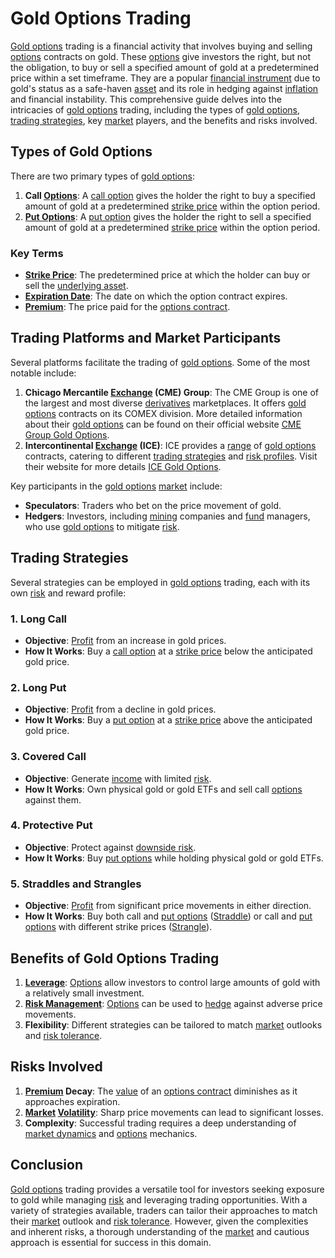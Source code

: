 # Gold Options Trading

[Gold options](../g/gold_option.md) trading is a financial activity that involves buying and selling [options](../o/options.md) contracts on gold. These [options](../o/options.md) give investors the right, but not the obligation, to buy or sell a specified amount of gold at a predetermined price within a set timeframe. They are a popular [financial instrument](../f/financial_instrument.md) due to gold's status as a safe-haven [asset](../a/asset.md) and its role in hedging against [inflation](../i/inflation.md) and financial instability. This comprehensive guide delves into the intricacies of [gold options](../g/gold_option.md) trading, including the types of [gold options](../g/gold_option.md), [trading strategies](../t/trading_strategies.md), key [market](../m/market.md) players, and the benefits and risks involved.

## Types of Gold Options

There are two primary types of [gold options](../g/gold_option.md):
1. **Call [Options](../o/options.md)**: A [call option](../c/call_option.md) gives the holder the right to buy a specified amount of gold at a predetermined [strike price](../s/strike_price.md) within the option period.
2. **[Put Options](../p/put_options.md)**: A [put option](../p/put.md) gives the holder the right to sell a specified amount of gold at a predetermined [strike price](../s/strike_price.md) within the option period.

### Key Terms
- **[Strike Price](../s/strike_price.md)**: The predetermined price at which the holder can buy or sell the [underlying asset](../u/underlying_asset.md).
- **[Expiration Date](../e/expiration_date.md)**: The date on which the option contract expires.
- **[Premium](../p/premium.md)**: The price paid for the [options contract](../o/options_contract.md).

## Trading Platforms and Market Participants

Several platforms facilitate the trading of [gold options](../g/gold_option.md). Some of the most notable include:

1. **Chicago Mercantile [Exchange](../e/exchange.md) (CME) Group**: The CME Group is one of the largest and most diverse [derivatives](../d/derivatives.md) marketplaces. It offers [gold options](../g/gold_option.md) contracts on its COMEX division. More detailed information about their [gold options](../g/gold_option.md) can be found on their official website [CME Group Gold Options](https://www.cmegroup.com/markets/metals/precious/gold.html).
2. **Intercontinental [Exchange](../e/exchange.md) (ICE)**: ICE provides a [range](../r/range.md) of [gold options](../g/gold_option.md) contracts, catering to different [trading strategies](../t/trading_strategies.md) and [risk profiles](../r/risk_profiles.md). Visit their website for more details [ICE Gold Options](https://www.theice.com/products/).

Key participants in the [gold options](../g/gold_option.md) [market](../m/market.md) include:
- **Speculators**: Traders who bet on the price movement of gold.
- **Hedgers**: Investors, including [mining](../m/mining.md) companies and [fund](../f/fund.md) managers, who use [gold options](../g/gold_option.md) to mitigate [risk](../r/risk.md).

## Trading Strategies

Several strategies can be employed in [gold options](../g/gold_option.md) trading, each with its own [risk](../r/risk.md) and reward profile:

### 1. **Long Call**
- **Objective**: [Profit](../p/profit.md) from an increase in gold prices.
- **How It Works**: Buy a [call option](../c/call_option.md) at a [strike price](../s/strike_price.md) below the anticipated gold price.

### 2. **Long Put**
- **Objective**: [Profit](../p/profit.md) from a decline in gold prices.
- **How It Works**: Buy a [put option](../p/put.md) at a [strike price](../s/strike_price.md) above the anticipated gold price.

### 3. **Covered Call**
- **Objective**: Generate [income](../i/income.md) with limited [risk](../r/risk.md).
- **How It Works**: Own physical gold or gold ETFs and sell call [options](../o/options.md) against them.

### 4. **Protective Put**
- **Objective**: Protect against [downside risk](../d/downside_risk.md).
- **How It Works**: Buy [put options](../p/put_options.md) while holding physical gold or gold ETFs.

### 5. **Straddles and Strangles**
- **Objective**: [Profit](../p/profit.md) from significant price movements in either direction.
- **How It Works**: Buy both call and [put options](../p/put_options.md) ([Straddle](../s/straddle.md)) or call and [put options](../p/put_options.md) with different strike prices ([Strangle](../s/strangle.md)).

## Benefits of Gold Options Trading

1. **[Leverage](../l/leverage.md)**: [Options](../o/options.md) allow investors to control large amounts of gold with a relatively small investment.
2. **[Risk Management](../r/risk_management.md)**: [Options](../o/options.md) can be used to [hedge](../h/hedge.md) against adverse price movements.
3. **Flexibility**: Different strategies can be tailored to match [market](../m/market.md) outlooks and [risk tolerance](../r/risk_tolerance.md).

## Risks Involved

1. **[Premium](../p/premium.md) Decay**: The [value](../v/value.md) of an [options contract](../o/options_contract.md) diminishes as it approaches expiration.
2. **[Market](../m/market.md) [Volatility](../v/volatility.md)**: Sharp price movements can lead to significant losses.
3. **Complexity**: Successful trading requires a deep understanding of [market dynamics](../m/market_dynamics.md) and [options](../o/options.md) mechanics.

## Conclusion

[Gold options](../g/gold_option.md) trading provides a versatile tool for investors seeking exposure to gold while managing [risk](../r/risk.md) and leveraging trading opportunities. With a variety of strategies available, traders can tailor their approaches to match their [market](../m/market.md) outlook and [risk tolerance](../r/risk_tolerance.md). However, given the complexities and inherent risks, a thorough understanding of the [market](../m/market.md) and cautious approach is essential for success in this domain.
